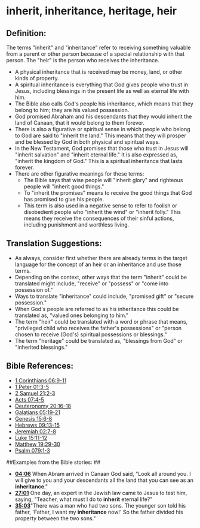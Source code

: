 # inherit, inheritance, heritage, heir #

## Definition: ##

The terms "inherit" and "inheritance" refer to receiving something valuable from a parent or other person because of a special relationship with that person. The "heir" is the person who receives the inheritance.

* A physical inheritance that is received may be money, land, or other kinds of property.
* A spiritual inheritance is everything that God gives people who trust in Jesus, including blessings in the present life as well as eternal life with him.
* The Bible also calls God's people his inheritance, which means that they belong to him; they are his valued possession.
* God promised Abraham and his descendants that they would inherit the land of Canaan, that it would belong to them forever.
* There is also a figurative or spiritual sense in which people who belong to God are said to "inherit the land." This means that they will prosper and be blessed by God in both physical and spiritual ways.
* In the New Testament, God promises that those who trust in Jesus will "inherit salvation" and "inherit eternal life." It is also expressed as, "inherit the kingdom of God." This is a spiritual inheritance that lasts forever.
* There are other figurative meanings for these terms:
   * The Bible says that wise people will "inherit glory" and righteous people will "inherit good things."
   * To "inherit the promises" means to receive the good things that God has promised to give his people.
   * This term is also used in a negative sense to refer to foolish or disobedient people who "inherit the wind" or "inherit folly." This means they receive the consequences of their sinful actions, including punishment and worthless living.

## Translation Suggestions: ##

* As always, consider first whether there are already terms in the target language for the concept of an heir or an inheritance and use those terms.
* Depending on the context, other ways that the term "inherit" could be translated might include, "receive" or "possess" or "come into possession of."
* Ways to translate "inheritance" could include, "promised gift" or "secure possession."
* When God's people are referred to as his inheritance this could be translated as, "valued ones belonging to him."
* The term "heir" could be translated with a word or phrase that means, "privileged child who receives the father's possessions" or "person chosen to receive (God's) spiritual possessions or blessings."
* The term "heritage" could be translated as, "blessings from God" or "inherited blessings."



## Bible References: ##

* [1 Corinthians 06:9-11](en/tn/1co/help/06/09)
* [1 Peter 01:3-5](en/tn/1pe/help/01/03)
* [2 Samuel 21:2-3](en/tn/2sa/help/21/02)
* [Acts 07:4-5](en/tn/act/help/07/04)
* [Deuteronomy 20:16-18](en/tn/deu/help/20/16)
* [Galatians 05:19-21](en/tn/gal/help/05/19)
* [Genesis 15:6-8](en/tn/gen/help/15/06)
* [Hebrews 09:13-15](en/tn/heb/help/09/13)
* [Jeremiah 02:7-8](en/tn/jer/help/02/07)
* [Luke 15:11-12](en/tn/luk/help/15/11)
* [Matthew 19:29-30](en/tn/mat/help/19/29)
* [Psalm 079:1-3](en/tn/psa/help/79/01)

##Examples from the Bible stories: ##

* __[04:06](en/tn/obs/help/04/06)__ When Abram arrived in Canaan God said, "Look all around you. I will give to you and your descendants all the land that you can see as an __inheritance__."
* __[27:01](en/tn/obs/help/27/01)__ One day, an expert in the Jewish law came to Jesus to test him, saying, "Teacher, what must I do to __inherit__  eternal life?"
* __[35:03](en/tn/obs/help/35/03)__"There was a man who had two sons. The younger son told his father, 'Father, I want my __inheritance__  now!' So the father divided his property between the two sons."